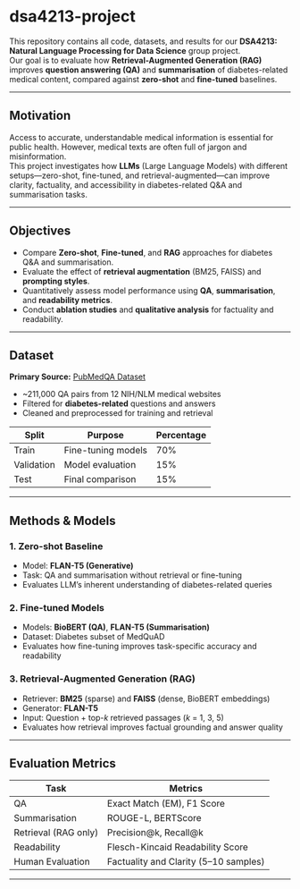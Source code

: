 # dsa4213-project

This repository contains all code, datasets, and results for our **DSA4213: Natural Language Processing for Data Science** group project.  
Our goal is to evaluate how **Retrieval-Augmented Generation (RAG)** improves **question answering (QA)** and **summarisation** of diabetes-related medical content, compared against **zero-shot** and **fine-tuned** baselines.

---

## Motivation

Access to accurate, understandable medical information is essential for public health. However, medical texts are often full of jargon and misinformation.  
This project investigates how **LLMs** (Large Language Models) with different setups—zero-shot, fine-tuned, and retrieval-augmented—can improve clarity, factuality, and accessibility in diabetes-related Q&A and summarisation tasks.

---

## Objectives

- Compare **Zero-shot**, **Fine-tuned**, and **RAG** approaches for diabetes Q&A and summarisation.  
- Evaluate the effect of **retrieval augmentation** (BM25, FAISS) and **prompting styles**.  
- Quantitatively assess model performance using **QA**, **summarisation**, and **readability metrics**.  
- Conduct **ablation studies** and **qualitative analysis** for factuality and readability.

---

## Dataset

**Primary Source:** [PubMedQA Dataset](https://huggingface.co/datasets/qiaojin/PubMedQA)  
- ~211,000 QA pairs from 12 NIH/NLM medical websites  
- Filtered for **diabetes-related** questions and answers  
- Cleaned and preprocessed for training and retrieval  

| Split | Purpose | Percentage |
|--------|----------|------------|
| Train | Fine-tuning models | 70% |
| Validation | Model evaluation | 15% |
| Test | Final comparison | 15% |

---

## Methods & Models

### 1. Zero-shot Baseline
- Model: **FLAN-T5 (Generative)**
- Task: QA and summarisation without retrieval or fine-tuning  
- Evaluates LLM’s inherent understanding of diabetes-related queries  

### 2. Fine-tuned Models
- Models: **BioBERT (QA)**, **FLAN-T5 (Summarisation)**
- Dataset: Diabetes subset of MedQuAD  
- Evaluates how fine-tuning improves task-specific accuracy and readability  

### 3. Retrieval-Augmented Generation (RAG)
- Retriever: **BM25** (sparse) and **FAISS** (dense, BioBERT embeddings)  
- Generator: **FLAN-T5**  
- Input: Question + top-*k* retrieved passages (*k* = 1, 3, 5)  
- Evaluates how retrieval improves factual grounding and answer quality  

---

## Evaluation Metrics

| Task | Metrics |
|------|----------|
| QA | Exact Match (EM), F1 Score |
| Summarisation | ROUGE-L, BERTScore |
| Retrieval (RAG only) | Precision@k, Recall@k |
| Readability | Flesch-Kincaid Readability Score |
| Human Evaluation | Factuality and Clarity (5–10 samples) |

---

